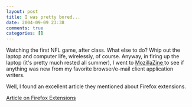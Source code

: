 ```yaml
---
layout: post
title: I was pretty bored...
date: 2004-09-09 23:38
comments: true
categories: []
---
```

Watching the first NFL game, after class. What else to do? Whip out the laptop and computer life, wirelessly, of course. Anyway, in firing up the laptop (it's pretty much rested all summer), I went to <a href="http://mozillazine.org">MozillaZine </a>to see if anything was new from my favorite browser/e-mail client application writers.

Well, I found an excellent article they mentioned about Firefox extensions.

<a href="http://www.flexbeta.net/main/articles.php?action=show&id=79">Article on Firefox Extensions</a>
